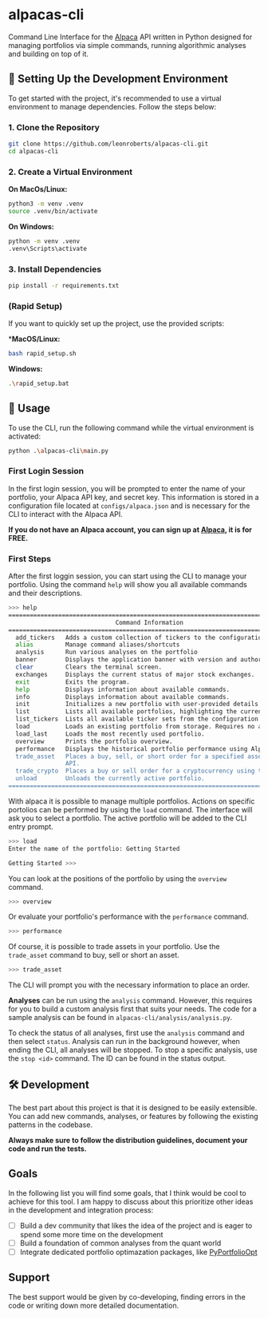 # alpacas-cli

Command Line Interface for the [Alpaca](https://alpaca.markets/) API written in Python designed for managing portfolios via simple commands, running algorithmic analyses and building on top of it.

## 🔧 Setting Up the Development Environment

To get started with the project, it's recommended to use a virtual environment to manage dependencies. Follow the steps below:

### 1. Clone the Repository

```bash
git clone https://github.com/leonroberts/alpacas-cli.git
cd alpacas-cli
```

### 2. Create a Virtual Environment

**On MacOs/Linux:**

```bash
python3 -m venv .venv
source .venv/bin/activate
```
**On Windows:**

```bash
python -m venv .venv
.venv\Scripts\activate
```

### 3. Install Dependencies

```bash
pip install -r requirements.txt
```

### (Rapid Setup) 

If you want to quickly set up the project, use the provided scripts:

***MacOS/Linux:**

```bash
bash rapid_setup.sh
```

**Windows:**

```bash
.\rapid_setup.bat
```

## 📝 Usage

To use the CLI, run the following command while the virtual environment is activated:

```bash
python .\alpacas-cli\main.py
```

### First Login Session

In the first login session, you will be prompted to enter the name of your portfolio, your Alpaca API key, and secret key. This information is stored in a configuration file located at `configs/alpaca.json` and is necessary for the CLI to interact with the Alpaca API.

**If you do not have an Alpaca account, you can sign up at [Alpaca](https://alpaca.markets/), it is for FREE.**

### First Steps

After the first loggin session, you can start using the CLI to manage your portfolio. Using the command `help` will show you all available commands and their descriptions.

```bash
>>> help
================================================================================
                              Command Information
================================================================================
  add_tickers   Adds a custom collection of tickers to the configuration file.
  alias         Manage command aliases/shortcuts
  analysis      Run various analyses on the portfolio
  banner        Displays the application banner with version and author information.
  clear         Clears the terminal screen.
  exchanges     Displays the current status of major stock exchanges.
  exit          Exits the program.
  help          Displays information about available commands.
  info          Displays information about available commands.
  init          Initializes a new portfolio with user-provided details.
  list          Lists all available portfolios, highlighting the currently loaded one.
  list_tickers  Lists all available ticker sets from the configuration file.
  load          Loads an existing portfolio from storage. Requires no active portfolio.
  load_last     Loads the most recently used portfolio.
  overview      Prints the portfolio overview.
  performance   Displays the historical portfolio performance using Alpaca's API.
  trade_asset   Places a buy, sell, or short order for a specified asset using the Alpaca
                API.
  trade_crypto  Places a buy or sell order for a cryptocurrency using the Alpaca Crypto API.
  unload        Unloads the currently active portfolio.
================================================================================
```

With alpaca it is possible to manage multiple portfolios. Actions on specific portolios can be performed by using the `load` command. The interface will ask you to select a portfolio. The active portfolio will be added to the CLI entry prompt.

```bash	
>>> load
Enter the name of the portfolio: Getting Started 

Getting Started >>>
```

You can look at the positions of the portfolio by using the `overview` command.

```bash
>>> overview
```

Or evaluate your portfolio's performance with the `performance` command.

```bash
>>> performance
```

Of course, it is possible to trade assets in your portfolio. Use the `trade_asset` command to buy, sell or short an asset.

```bash
>>> trade_asset
```

The CLI will prompt you with the necessary information to place an order. 

**Analyses** can be run using the `analysis` command. However, this requires for you to build a custom analysis first that suits your needs. The code for a sample analysis can be found in `alpacas-cli/analysis/analysis.py`. 

To check the status of all analyses, first use the `analysis` command and then select `status`. Analysis can run in the background however, when ending the CLI, all analyses will be stopped. To stop a specific analysis, use the `stop <id>` command. The ID can be found in the status output.

## 🛠️ Development

The best part about this project is that it is designed to be easily extensible. You can add new commands, analyses, or features by following the existing patterns in the codebase.

**Always make sure to follow the distribution guidelines, document your code and run the tests.**

## Goals

In the following list you will find some goals, that I think would be cool to achieve for this tool. I am happy to discuss about this prioritize other ideas in the development and integration process:
- [ ] Build a dev community that likes the idea of the project and is eager to spend some more time on the development 
- [ ] Build a foundation of common analyses from the quant world
- [ ] Integrate dedicated portfolio optimazation packages, like [PyPortfolioOpt](https://github.com/robertmartin8/PyPortfolioOpt/tree/master)

## Support

The best support would be given by co-developing, finding errors in the code or writing down more detailed documentation.
